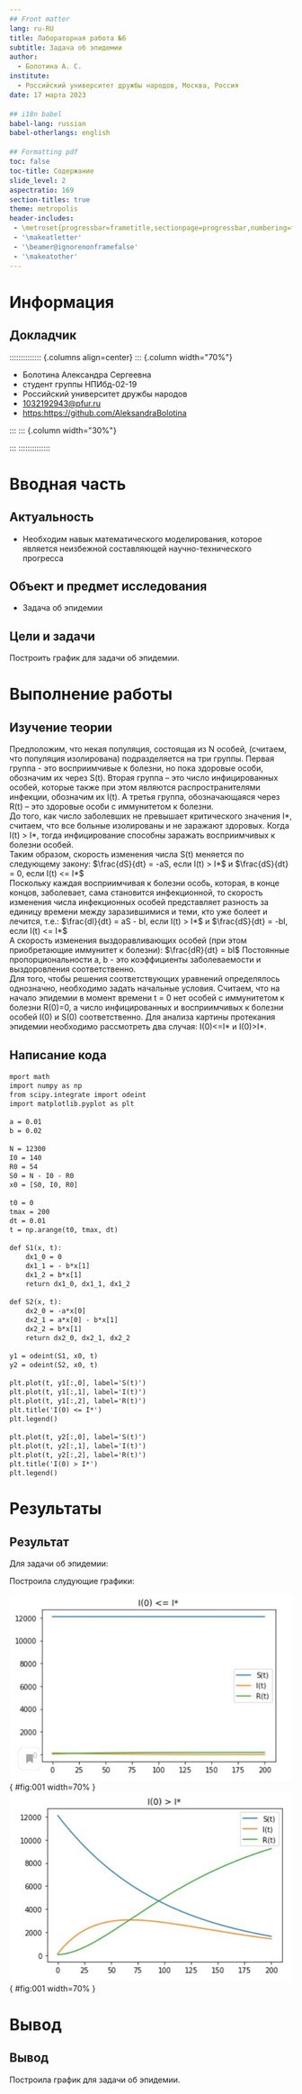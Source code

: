 ```yaml
---
## Front matter
lang: ru-RU
title: Лабораторная работа №6
subtitle: Задача об эпидемии
author:
  - Болотина А. С.
institute:
  - Российский университет дружбы народов, Москва, Россия
date: 17 марта 2023

## i18n babel
babel-lang: russian
babel-otherlangs: english

## Formatting pdf
toc: false
toc-title: Содержание
slide_level: 2
aspectratio: 169
section-titles: true
theme: metropolis
header-includes:
 - \metroset{progressbar=frametitle,sectionpage=progressbar,numbering=fraction}
 - '\makeatletter'
 - '\beamer@ignorenonframefalse'
 - '\makeatother'
---
```


# Информация

## Докладчик

:::::::::::::: {.columns align=center}
::: {.column width="70%"}

  * Болотина Александра Сергеевна
  * студент группы НПИбд-02-19
  * Российский университет дружбы народов
  * [1032192943@pfur.ru](mailto:1032192943@pfur.ru)
  * <https:https://github.com/AleksandraBolotina>

:::
::: {.column width="30%"}

:::
::::::::::::::

# Вводная часть

## Актуальность

- Необходим навык математического моделирования, которое является неизбежной составляющей научно-технического прогресса

## Объект и предмет исследования

- Задача об эпидемии

## Цели и задачи

Построить график для задачи об эпидемии.

# Выполнение работы

## Изучение теории

Предположим, что некая
популяция, состоящая из N особей, (считаем, что популяция изолирована)
подразделяется на три группы. Первая группа - это восприимчивые к болезни, но
пока здоровые особи, обозначим их через S(t). Вторая группа – это число
инфицированных особей, которые также при этом являются распространителями
инфекции, обозначим их I(t). А третья группа, обозначающаяся через R(t) – это
здоровые особи с иммунитетом к болезни.  
  До того, как число заболевших не превышает критического значения
I*, считаем, что все больные изолированы и не заражают здоровых. Когда I(t) > I*,
тогда инфицирование способны заражать восприимчивых к болезни особей.  
  Таким образом, скорость изменения числа S(t) меняется по следующему
закону: $\frac{dS}{dt} = -aS, если I(t) > I*$ и $\frac{dS}{dt} = 0, если I(t) <= I*$  
  Поскольку каждая восприимчивая к болезни особь, которая, в конце концов,
заболевает, сама становится инфекционной, то скорость изменения числа
инфекционных особей представляет разность за единицу времени между
заразившимися и теми, кто уже болеет и лечится, т.е.: 
$\frac{dI}{dt} = aS - bI, если I(t) > I*$ и $\frac{dS}{dt} = -bI, если I(t) <= I*$  
  А скорость изменения выздоравливающих особей (при этом приобретающие
иммунитет к болезни): $\frac{dR}{dt} = bI$ 
  Постоянные пропорциональности a, b - это коэффициенты заболеваемости
и выздоровления соответственно.  
  Для того, чтобы решения соответствующих уравнений определялось
однозначно, необходимо задать начальные условия. Считаем, что на начало
эпидемии в момент времени t = 0 нет особей с иммунитетом к болезни R(0)=0, а
число инфицированных и восприимчивых к болезни особей I(0) и S(0) соответственно.
Для анализа картины протекания эпидемии необходимо
рассмотреть два случая: I(0)<=I* и I(0)>I*.

## Написание кода 

```
mport math
import numpy as np
from scipy.integrate import odeint
import matplotlib.pyplot as plt

a = 0.01
b = 0.02

N = 12300
I0 = 140
R0 = 54
S0 = N - I0 - R0
x0 = [S0, I0, R0]

t0 = 0
tmax = 200
dt = 0.01
t = np.arange(t0, tmax, dt)

def S1(x, t):
    dx1_0 = 0
    dx1_1 = - b*x[1]
    dx1_2 = b*x[1]
    return dx1_0, dx1_1, dx1_2

def S2(x, t):
    dx2_0 = -a*x[0]
    dx2_1 = a*x[0] - b*x[1]
    dx2_2 = b*x[1]
    return dx2_0, dx2_1, dx2_2

y1 = odeint(S1, x0, t)
y2 = odeint(S2, x0, t)

plt.plot(t, y1[:,0], label='S(t)')
plt.plot(t, y1[:,1], label='I(t)')
plt.plot(t, y1[:,2], label='R(t)')
plt.title('I(0) <= I*')
plt.legend()

plt.plot(t, y2[:,0], label='S(t)')
plt.plot(t, y2[:,1], label='I(t)')
plt.plot(t, y2[:,2], label='R(t)')
plt.title('I(0) > I*')
plt.legend()
```

# Результаты

## Результат

Для задачи об эпидемии:

Построила слудующие графики:

![Рис. 1. График для 1 случая](image/1.PNG){ #fig:001 width=70% }
![Рис. 2. График для 2 случая](image/2.PNG){ #fig:001 width=70% }

# Вывод

## Вывод

Построила график для задачи об эпидемии.
